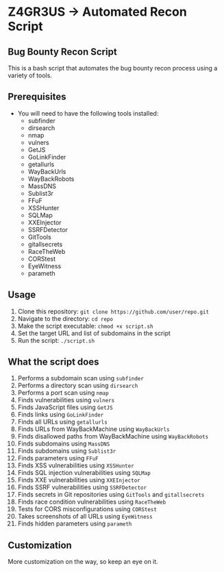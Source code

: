 # Z4GR3US -> Automated Recon Script

## Bug Bounty Recon Script

This is a bash script that automates the bug bounty recon process using a variety of tools.

## Prerequisites

- You will need to have the following tools installed:
  - subfinder
  - dirsearch
  - nmap
  - vulners
  - GetJS
  - GoLinkFinder
  - getallurls
  - WayBackUrls
  - WayBackRobots
  - MassDNS
  - Sublist3r
  - FFuF
  - XSSHunter
  - SQLMap
  - XXEInjector
  - SSRFDetector
  - GitTools
  - gitallsecrets
  - RaceTheWeb
  - CORStest
  - EyeWitness
  - parameth

## Usage

1. Clone this repository: 
`git clone https://github.com/user/repo.git`
2. Navigate to the directory: `cd repo`
3. Make the script executable: `chmod +x script.sh`
4. Set the target URL and list of subdomains in the script
5. Run the script: `./script.sh`

## What the script does

1. Performs a subdomain scan using `subfinder`
2. Performs a directory scan using `dirsearch`
3. Performs a port scan using `nmap`
4. Finds vulnerabilities using `vulners`
5. Finds JavaScript files using `GetJS`
6. Finds links using `GoLinkFinder`
7. Finds all URLs using `getallurls`
8. Finds URLs from WayBackMachine using `WayBackUrls`
9. Finds disallowed paths from WayBackMachine using `WayBackRobots`
10. Finds subdomains using `MassDNS`
11. Finds subdomains using `Sublist3r`
12. Finds parameters using `FFuF`
13. Finds XSS vulnerabilities using `XSSHunter`
14. Finds SQL injection vulnerabilities using `SQLMap`
15. Finds XXE vulnerabilities using `XXEInjector`
16. Finds SSRF vulnerabilities using `SSRFDetector`
17. Finds secrets in Git repositories using `GitTools` and `gitallsecrets`
18. Finds race condition vulnerabilities using `RaceTheWeb`
19. Tests for CORS misconfigurations using `CORStest`
20. Takes screenshots of all URLs using `EyeWitness`
21. Finds hidden parameters using `parameth`

## Customization

More customization on the way, so keep an eye on it.

